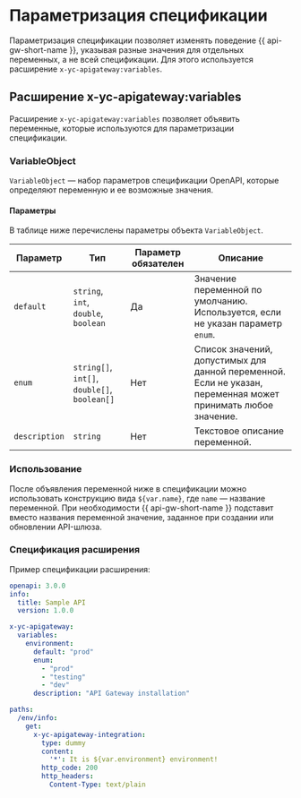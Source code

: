 # Параметризация спецификации

Параметризация спецификации позволяет изменять поведение {{ api-gw-short-name }}, указывая разные значения для отдельных переменных, а не всей спецификации. Для этого используется расширение `x-yc-apigateway:variables`.

## Расширение x-yc-apigateway:variables

Расширение `x-yc-apigateway:variables` позволяет объявить переменные, которые используются для параметризации спецификации.

### VariableObject

`VariableObject` — набор параметров спецификации OpеnAPI, которые определяют переменную и ее возможные значения.

#### Параметры

В таблице ниже перечислены параметры объекта `VariableObject`.

Параметр   | Тип                                     | Параметр обязателен   | Описание
-----------|-----------------------------------------|-----------------------|---------
`default`    | `string`, `int`, `double`, `boolean`         |Да                     | Значение переменной по умолчанию. Используется, если не указан параметр `enum`.
`enum`      | `string[]`, `int[]`, `double[]`, `boolean[]` |Нет                    | Список значений, допустимых для данной переменной. Если не указан, переменная может принимать любое значение.
`description` | `string`                                  |Нет                    | Текстовое описание переменной.

### Использование

После объявления переменной ниже в спецификации можно использовать конструкцию вида `${var.name}`, где `name` — название переменной. При необходимости {{ api-gw-short-name }} подставит вместо названия переменной значение, заданное при создании или обновлении API-шлюза.

### Спецификация расширения

Пример спецификации расширения:
```yaml
openapi: 3.0.0
info:
  title: Sample API
  version: 1.0.0

x-yc-apigateway:
  variables:
    environment:
      default: "prod"
      enum:
        - "prod"
        - "testing"
        - "dev"
      description: "API Gateway installation"

paths:
  /env/info:
    get:
      x-yc-apigateway-integration:
        type: dummy
        content:
          '*': It is ${var.environment} environment!
        http_code: 200
        http_headers:
          Content-Type: text/plain
```
